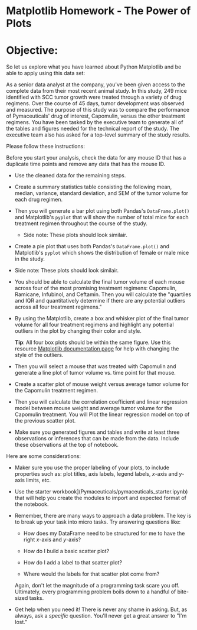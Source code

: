 # Matplotlib Homework - The Power of Plots

# Objective:

So let us explore what you have learned about Python Matplotlib and be able to apply using this data set:

As a senior data analyst at the company, you've been given access to the complete data from their most recent animal study. In this study, 249 mice identified with SCC tumor growth were treated through a variety of drug regimens. Over the course of 45 days, tumor development was observed and measured. The purpose of this study was to compare the performance of Pymaceuticals' drug of interest, Capomulin, versus the other treatment regimens. You have been tasked by the executive team to generate all of the tables and figures needed for the technical report of the study. The executive team also has asked for a top-level summary of the study results.

Please follow these instructions:

  Before you start your analysis, check the data for any mouse ID that has a duplicate time points and remove any data that has the mouse ID.

* Use the cleaned data for the remaining steps.

* Create a summary statistics table consisting the following  mean, median, variance, standard deviation, and SEM of the tumor volume for each drug regimen.

* Then you will generate a bar plot using both Pandas's `DataFrame.plot()` and Matplotlib's `pyplot` that will show the number of total mice for each treatment regimen throughout the course of the study.

  * Side note: These plots should look similair.

*  Create a pie plot that uses both Pandas's `DataFrame.plot()` and Matplotlib's `pyplot` which shows the distribution of female or male mice in the study.

  * Side note: These plots should look similair.


*  You should be able to calculate the final tumor volume of each mouse across four of the most promising treatment regimens: Capomulin, Ramicane, Infubinol, and Ceftamin. Then you will calculate the "quartiles and IQR and quantitatively determine if there are any potential outliers across all four treatment regimens."

* By using the Matplotlib, create a box and whisker plot of the final tumor volume for all four treatment regimens and highlight any potential outliers in the plot by changing their color and style.

  **Tip**: All four box plots should be within the same figure. Use this  resource [Matplotlib documentation page](https://matplotlib.org/gallery/pyplots/boxplot_demo_pyplot.html#sphx-glr-gallery-pyplots-boxplot-demo-pyplot-py) for help with changing the style of the outliers.

* Then you will select a mouse that was treated with Capomulin and generate a line plot of tumor volume vs. time point for that mouse.

* Create a scatter plot of mouse weight versus average tumor volume for the Capomulin treatment regimen.

* Then you will calculate the correlation coefficient and linear regression model between mouse weight and average tumor volume for the Capomulin treatment. You will Plot the linear regression model on top of the previous scatter plot.

* Make sure you generated figures and tables and write at least three observations or inferences that can be made from the data. Include these observations at the top of notebook.

Here are some considerations:

* Maker sure you use the proper labeling of your plots, to include properties such as: plot titles, axis labels, legend labels, _x_-axis and _y_-axis limits, etc.

* Use the starter workbook](Pymaceuticals/pymaceuticals_starter.ipynb) that will help you create the modules to import and expected format of the notebook.



* Remember, there are many ways to approach a data problem. The key is to break up your task into micro tasks. Try answering questions like:

  * How does my DataFrame need to be structured for me to have the right _x_-axis and _y_-axis?

  * How do I build a basic scatter plot?

  * How do I add a label to that scatter plot?

  * Where would the labels for that scatter plot come from?

  Again, don't let the magnitude of a programming task scare you off. Ultimately, every programming problem boils down to a handful of bite-sized tasks.

* Get help when you need it! There is never any shame in asking. But, as always, ask a _specific_ question. You'll never get a great answer to "I'm lost."


